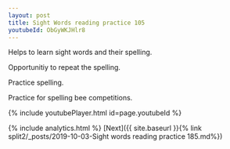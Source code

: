 ```yaml
---
layout: post
title: Sight Words reading practice 105
youtubeId: ObGyWKJHlr8
---
```

 
 
Helps to learn sight words and their spelling.

Opportunitiy to repeat the spelling. 

Practice spelling. 
 
Practice for spelling bee competitions. 
 
{% include youtubePlayer.html id=page.youtubeId %}
 
 
{% include analytics.html %} 
[Next]({{ site.baseurl }}{% link  split2/_posts/2019-10-03-Sight words reading practice 185.md%})
 
